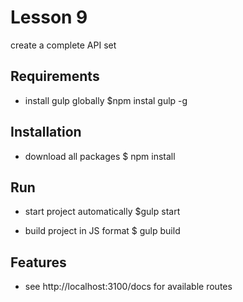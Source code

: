 # Lesson 9
create a complete API set

## Requirements
- install gulp globally 
  $npm instal gulp -g

## Installation
- download all packages
  $ npm install

## Run 
- start project automatically
  $gulp start

-  build project in JS format
  $ gulp build

## Features 
 - see http://localhost:3100/docs for available routes 
